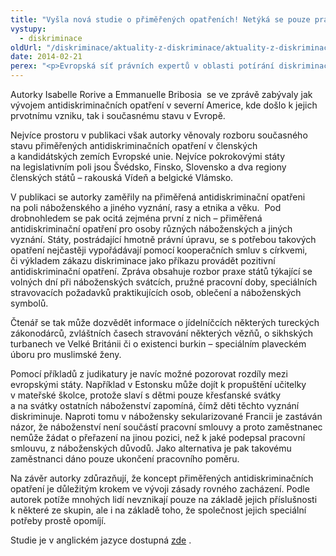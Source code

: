 ```yaml
---
title: "Vyšla nová studie o přiměřených opatřeních! Netýká se pouze práv osob se zdravotním postižením, ale i jiných menšin."
vystupy:
  - diskriminace
oldUrl: "/diskriminace/aktuality-z-diskriminace/aktuality-z-diskriminace-2014/vysla-nova-studie-o-primerenych-opatrenich-netyka-se-pouze-prav-osob-se-zdravotnim-post/"
date: 2014-02-21
perex: "<p>Evropská síť právních expertů v oblasti potírání diskriminace zveřejnila novou tematickou zprávu s názvem „Přiměřená antidiskriminační opatření mimo rámec zdravotního postižení“. </p>"
---
```


<!-- imported from the old website -->

<p class="align-blok">Autorky Isabelle Rorive a Emmanuelle Bribosia  se ve zprávě zabývaly jak vývojem antidiskriminačních opatření v severní Americe, kde došlo k jejich prvotnímu vzniku, tak i současnému stavu v Evropě.</p> <p class="align-blok">Nejvíce prostoru v publikaci však autorky věnovaly rozboru současného stavu přiměřených antidiskriminačních opatření v členských a kandidátských zemích Evropské unie. Nejvíce pokrokovými státy na legislativním poli jsou Švédsko, Finsko, Slovensko a dva regiony členských států – rakouská Vídeň a belgické Vlámsko.</p> <p class="align-blok">V publikaci se autorky zaměřily na přiměřená antidiskriminační opatřeni na poli náboženského a jiného vyznání, rasy a etnika a věku.  Pod drobnohledem se pak ocitá zejména první z nich – přiměřená antidiskriminační opatření pro osoby různých náboženských a jiných vyznání. Státy, postrádající hmotně právní úpravu, se s potřebou takových opatření nejčastěji vypořádávají pomocí kooperačních smluv s církvemi, či výkladem zákazu diskriminace jako příkazu provádět pozitivní antidiskriminační opatření. Zpráva obsahuje rozbor praxe států týkající se volných dní při náboženských svátcích, pružné pracovní doby, speciálních stravovacích požadavků praktikujících osob, oblečení a náboženských symbolů.</p> <p class="align-blok">Čtenář se tak může dozvědět informace o jídelníčcích některých tureckých zákonodárců, zvláštních časech stravování některých vězňů, o sikhských turbanech ve Velké Británii či o existenci burkin – speciálním plaveckém úboru pro muslimské ženy.</p> <p class="align-blok">Pomocí příkladů z judikatury je navíc možné pozorovat rozdíly mezi evropskými státy. Například v Estonsku může dojít k propuštění učitelky v mateřské školce, protože slaví s dětmi pouze křesťanské svátky a na svátky ostatních náboženství zapomíná, čímž děti těchto vyznání diskriminuje. Naproti tomu v nábožensky sekularizované Francii je zastáván názor, že náboženství není součástí pracovní smlouvy a proto zaměstnanec nemůže žádat o přeřazení na jinou pozici, než k jaké podepsal pracovní smlouvu, z náboženských důvodů. Jako alternativa je pak takovému zaměstnanci dáno pouze ukončení pracovního poměru.</p> <p class="align-blok">Na závěr autorky zdůrazňují, že koncept přiměřených antidiskriminačních opatření je důležitým krokem ve vývoji zásady rovného zacházení. Podle autorek potíže mnohých lidí nevznikají pouze na základě jejich příslušnosti k některé ze skupin, ale i na základě toho, že společnost jejich speciální potřeby prostě opomíjí.</p> <p>Studie je v anglickém jazyce dostupná <a title="Otevření do nového okna" href="http://www.non-discrimination.net/content/media/Reasonable%20Accommodation%20EN.pdf" target="_blank">zde</a> .</p>

